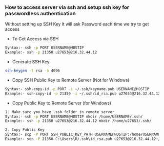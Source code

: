 ### How to access server via ssh and setup ssh key for passwordless authentication
Without setting up SSH Key It will ask Password each time we try to get access



- To Get Access via SSH
```sh
Syntax:- ssh -p PORT USERNAME@HOSTIP
Example:- ssh -p 21350 u27653@216.32.44.12
```
- Generate SSH Key
```sh
ssh-keygen -t rsa -b 4096
```
- Copy SSH Public Key to Remote Server (Not for Windows)
```sh
Syntax:- ssh-copy-id -p PORT -i ~/.ssh/keyname.pub USERNAME@HOSTIP
Example:- ssh-copy-id -p 21350 -i ~/.ssh/id_rsa.pub u27653@216.32.44.12
```

- Copy Public Key to Remote Server (for Windows)
```sh
1. Make sure you have .ssh folder in remote server
Syntax:- ssh -p PORT USERNAME@HOSTIP mkdir /home/USERNAME/.ssh/
Example:- ssh -p 21350 u27653@216.32.44.12 mkdir /home/u27653/.ssh/

2. Copy Public Key
Syntax:- scp -P PORT SSH_PUBLIC_KEY_PATH USERNAME@HOSTIP:/home/USERNAME/.ssh/authorized_keys
Example:- scp -P 21350 C:\Users\R/.ssh\id_rsa.pub u27653@216.32.44.12:/home/u27653/.ssh/authorized_keys
```
